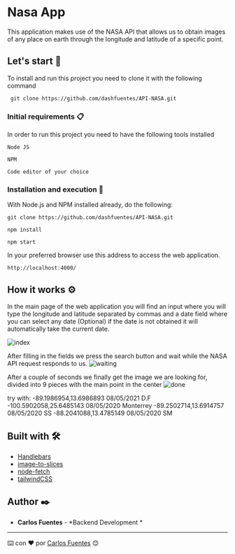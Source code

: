 # Nasa App

This application makes use of the NASA API that allows us to obtain images of any place on earth through the longitude and latitude of a specific point.

## Let's start 🚀

To install and run this project you need to clone it with the following command

```
 git clone https://github.com/dashfuentes/API-NASA.git
```

### Initial requirements 📋

In order to run this project you need to have the following tools installed

```
Node JS
```
```
NPM
```
```
Code editor of your choice
```

### Installation and execution 🔧

With Node.js and NPM installed already, do the following:

```
git clone https://github.com/dashfuentes/API-NASA.git
```
```
npm install
```
```
npm start
```

In your preferred browser use this address to access the web application.

```
http://localhost:4000/
```
## How it works ⚙️

In the main page of the web application you will find an input where you will type the longitude and latitude separated by commas and a date field where you can select any date (Optional) if the date is not obtained it will automatically take the current date.

![index](https://user-images.githubusercontent.com/23019921/117593434-f7c20e00-b0f8-11eb-9b10-40cff4091b71.PNG)

After filling in the fields we press the search button and wait while the NASA API request responds to us. 
![waiting](https://user-images.githubusercontent.com/23019921/117593568-6737fd80-b0f9-11eb-8c40-9f6d5e69e971.PNG)

After a couple of seconds we finally get the image we are looking for, divided into 9 pieces with the main point in the center
![done](https://user-images.githubusercontent.com/23019921/117593787-d9a8dd80-b0f9-11eb-913f-5ce305448842.PNG)

try with:
-89.1986954,13.6986893 08/05/2021 D.F
-100.5902058,25.6485143 08/05/2020 Monterrey
-89.2502714,13.6914757 08/05/2020  SS
-88.2041088,13.4785149 08/05/2020 SM





## Built with 🛠️


* [Handlebars](https://www.npmjs.com/package/express-handlebars) 
* [image-to-slices](https://www.npmjs.com/package/image-to-slices) 
* [node-fetch](https://www.npmjs.com/package/node-fetch) 
* [tailwindCSS](https://rometools.github.io/rome/) 



## Author ✒️


* **Carlos Fuentes** - *Backend Development *



---
⌨️ con ❤️ por [Carlos Fuentes](https://github.com/dashfuentes) 😊
